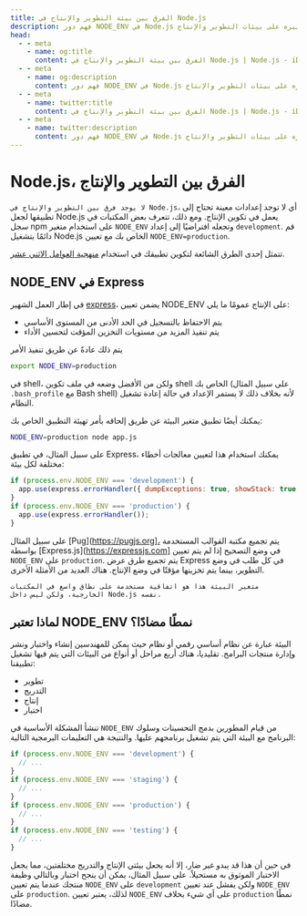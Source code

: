 ```yaml
---
title: الفرق بين بيئة التطوير والإنتاج في Node.js
description: فهم دور NODE_ENV في Node.js وتأثيره على بيئات التطوير والإنتاج.
head:
  - - meta
    - name: og:title
      content: الفرق بين بيئة التطوير والإنتاج في Node.js | Node.js - iDoc.dev
  - - meta
    - name: og:description
      content: فهم دور NODE_ENV في Node.js وتأثيره على بيئات التطوير والإنتاج.
  - - meta
    - name: twitter:title
      content: الفرق بين بيئة التطوير والإنتاج في Node.js | Node.js - iDoc.dev
  - - meta
    - name: twitter:description
      content: فهم دور NODE_ENV في Node.js وتأثيره على بيئات التطوير والإنتاج.
---
```



# Node.js، الفرق بين التطوير والإنتاج

`لا يوجد فرق بين التطوير والإنتاج في Node.js`، أي لا توجد إعدادات معينة تحتاج إلى تطبيقها لجعل Node.js يعمل في تكوين الإنتاج. ومع ذلك، تتعرف بعض المكتبات في سجل npm على استخدام متغير `NODE_ENV` وتجعله افتراضيًا إلى إعداد `development`. قم دائمًا بتشغيل Node.js الخاص بك مع تعيين `NODE_ENV=production`.

تتمثل إحدى الطرق الشائعة لتكوين تطبيقك في استخدام [منهجية العوامل الاثني عشر](https://12factor.net).

## NODE_ENV في Express

في إطار العمل الشهير [express](https://expressjs.com)، يضمن تعيين NODE_ENV على الإنتاج عمومًا ما يلي:

+ يتم الاحتفاظ بالتسجيل في الحد الأدنى من المستوى الأساسي
+ يتم تنفيذ المزيد من مستويات التخزين المؤقت لتحسين الأداء

يتم ذلك عادةً عن طريق تنفيذ الأمر

```bash
export NODE_ENV=production
```

في shell، ولكن من الأفضل وضعه في ملف تكوين shell الخاص بك (على سبيل المثال `.bash_profile` مع Bash shell) لأنه بخلاف ذلك لا يستمر الإعداد في حالة إعادة تشغيل النظام.

يمكنك أيضًا تطبيق متغير البيئة عن طريق إلحاقه بأمر تهيئة التطبيق الخاص بك:

```bash
NODE_ENV=production node app.js
```

على سبيل المثال، في تطبيق Express، يمكنك استخدام هذا لتعيين معالجات أخطاء مختلفة لكل بيئة:

```javascript
if (process.env.NODE_ENV === 'development') {
  app.use(express.errorHandler({ dumpExceptions: true, showStack: true }));
}
if (process.env.NODE_ENV === 'production') {
  app.use(express.errorHandler());
}
```

على سبيل المثال [Pug](https://pugjs.org]، يتم تجميع مكتبة القوالب المستخدمة بواسطة [Express.js](https://expressjs.com] في وضع التصحيح إذا لم يتم تعيين `NODE_ENV` على `production`. يتم تجميع طرق عرض Express في كل طلب في وضع التطوير، بينما يتم تخزينها مؤقتًا في وضع الإنتاج. هناك العديد من الأمثلة الأخرى.

`متغير البيئة هذا هو اتفاقية مستخدمة على نطاق واسع في المكتبات الخارجية، ولكن ليس داخل Node.js نفسه.`

## لماذا تعتبر NODE_ENV نمطًا مضادًا؟

البيئة عبارة عن نظام أساسي رقمي أو نظام حيث يمكن للمهندسين إنشاء واختبار ونشر وإدارة منتجات البرامج. تقليديا، هناك أربع مراحل أو أنواع من البيئات التي يتم فيها تشغيل تطبيقنا:

+ تطوير
+ التدريج
+ إنتاج
+ اختبار

تنشأ المشكلة الأساسية في `NODE_ENV` من قيام المطورين بدمج التحسينات وسلوك البرنامج مع البيئة التي يتم تشغيل برنامجهم عليها. والنتيجة هي التعليمات البرمجية التالية:

```javascript
if (process.env.NODE_ENV === 'development') {
  // ...
}
if (process.env.NODE_ENV === 'staging') {
  // ...
}
if (process.env.NODE_ENV === 'production') {
  // ...
}
if (process.env.NODE_ENV === 'testing') {
  // ...
}
```

في حين أن هذا قد يبدو غير ضار، إلا أنه يجعل بيئتي الإنتاج والتدريج مختلفتين، مما يجعل الاختبار الموثوق به مستحيلاً. على سبيل المثال، يمكن أن ينجح اختبار وبالتالي وظيفة منتجك عندما يتم تعيين `NODE_ENV` على `development` ولكن يفشل عند تعيين `NODE_ENV` على `production`. لذلك، يعتبر تعيين `NODE_ENV` على أي شيء بخلاف `production` نمطًا مضادًا.

